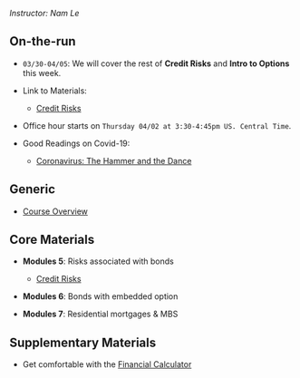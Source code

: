 *Instructor: Nam Le*


## On-the-run


- `03/30-04/05`: We will cover the rest of **Credit Risks** and **Intro to Options** this week.


- Link to Materials:
    - [Credit Risks](credit_risk.html)
    
    
- Office hour starts on `Thursday 04/02 at 3:30-4:45pm US. Central Time`. 


- Good Readings on Covid-19:
    - <a href="https://medium.com/@tomaspueyo/coronavirus-the-hammer-and-the-dance-be9337092b56" target="_blank">Coronavirus: The Hammer and the Dance</a>

## Generic
- [Course Overview](syllabus.html)

## Core Materials
- **Modules 5**: Risks associated with bonds
    - [Credit Risks](credit_risk.html)


- **Modules 6**: Bonds with embedded option


- **Modules 7**: Residential mortgages & MBS

## Supplementary Materials
- Get comfortable with the [Financial Calculator](financial_calculator.html)  


<a id='deterministic-asset-pricing'></a>


<a id='npv'></a>
